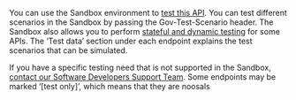 You can use the Sandbox environment to [test this API](https://developer.service.hmrc.gov.uk/api-documentation/docs/testing). You can test different scenarios in the Sandbox by passing the
Gov-Test-Scenario header. The Sandbox also allows you to perform [stateful and dynamic testing](https://developer.service.hmrc.gov.uk/guides/income-tax-mtd-end-to-end-service-guide/documentation/how-to-integrate.html#sandbox-testing) for some APIs. 
The ‘Test data’ section under each endpoint explains the test scenarios that can be simulated.

If you have a specific testing need that is not supported in the Sandbox, [contact our Software Developers Support Team](https://developer.service.hmrc.gov.uk/developer/support).
Some endpoints may be marked ‘[test only]’, which means that they are noosals